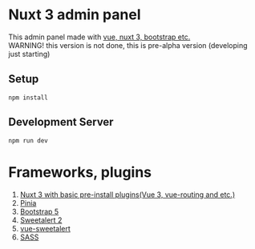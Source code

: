 # Nuxt 3 admin panel
This admin panel made with [vue, nuxt 3, bootstrap etc.](https://github.com/Jardaxion/nuxt3-admin#frameworks-plugins)<br>
WARNING! this version is not done, this is pre-alpha version (developing just starting)
## Setup
```npm install```

## Development Server
```npm run dev```

# Frameworks, plugins
1. [Nuxt 3 with basic pre-install plugins(Vue 3, vue-routing and etc.)](https://nuxt.com/)
2. [Pinia](https://pinia.vuejs.org/)
3. [Bootstrap 5](https://getbootstrap.com/)
4. [Sweetalert 2](https://sweetalert2.github.io/)
5. [vue-sweetalert](https://github.com/avil13/vue-sweetalert2)
6. [SASS](https://www.npmjs.com/package/sass) 